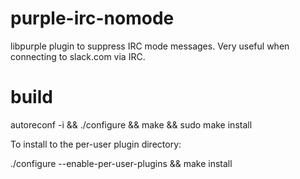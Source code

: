 # purple-irc-nomode
libpurple plugin to suppress IRC mode messages.  Very useful when connecting to slack.com via IRC.

# build
autoreconf -i && ./configure && make && sudo make install

To install to the per-user plugin directory:

./configure --enable-per-user-plugins && make install
